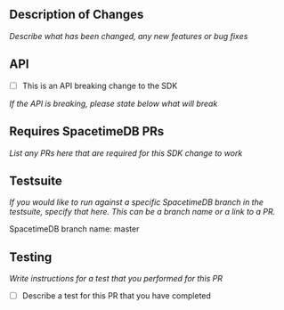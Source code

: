 ## Description of Changes
*Describe what has been changed, any new features or bug fixes*

## API

 - [ ] This is an API breaking change to the SDK

*If the API is breaking, please state below what will break*

## Requires SpacetimeDB PRs
*List any PRs here that are required for this SDK change to work*

## Testsuite
*If you would like to run against a specific SpacetimeDB branch in the testsuite, specify that here. This can be a branch name or a link to a PR.*

SpacetimeDB branch name: master

## Testing
*Write instructions for a test that you performed for this PR*

- [ ] Describe a test for this PR that you have completed
